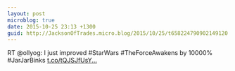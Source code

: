 ```yaml
---
layout: post
microblog: true
date: 2015-10-25 23:13 +1300
guid: http://JacksonOfTrades.micro.blog/2015/10/25/t658224790902149120.html
---
```

RT @ollyog: I just improved #StarWars #TheForceAwakens by 10000% #JarJarBinks [t.co/tQJSJfUsY...](http://t.co/tQJSJfUsYs)

